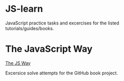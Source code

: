 # JS-learn
JavaScript practice tasks and excercises for the listed tutorials/guides/books.

# The JavaScript Way
[The JS Way](https://github.com/thejsway/thejsway)

Excersice solve attempts for the GitHub book project.
